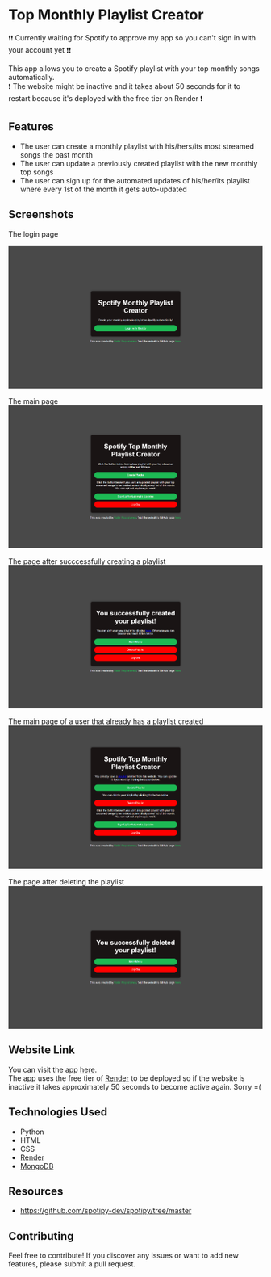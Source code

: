 # Top Monthly Playlist Creator

<p align="center">
  
❗❗ Currently waiting for Spotify to approve my app so you can't sign in with your account yet ❗❗

<!-- <p align="center">
  <img src="https://github.com/rafailpapastamou/spotify-top-monthly-playlist/blob/master/static/spotify.svg" width="20%">
</p> -->

This app allows you to create a Spotify playlist with your top monthly songs automatically.
<br>
❗ The website might be inactive and it takes about 50 seconds for it to restart because it's deployed with the free tier on Render ❗
</p>

## Features

- The user can create a monthly playlist with his/hers/its most streamed songs the past month
- The user can update a previously created playlist with the new monthly top songs
- The user can sign up for the automated updates of his/her/its playlist where every 1st of the month it gets auto-updated

## Screenshots

The login page

<div style="display: flex; justify-content: space-between;">
  <img src="https://github.com/rafailpapastamou/spotify-top-monthly-playlist/blob/master/Screenshots/login-page.png" width="100%">
</div>
<br>
The main page
<div style="display: flex; justify-content: space-between;">
  <img src="https://github.com/rafailpapastamou/spotify-top-monthly-playlist/blob/master/Screenshots/main-page.png" width="100%">
</div>
<br>
The page after succcessfully creating a playlist
<div style="display: flex; justify-content: space-between;">
  <img src="https://github.com/rafailpapastamou/spotify-top-monthly-playlist/blob/master/Screenshots/successfully-created-playlist-page.png" width="100%">
</div>
<br>
The main page of a user that already has a playlist created
<div style="display: flex; justify-content: space-between;">
  <img src="https://github.com/rafailpapastamou/spotify-top-monthly-playlist/blob/master/Screenshots/main-page-for-old-user.png" width="100%">
</div>
<br>
The page after deleting the playlist
<div style="display: flex; justify-content: space-between;">
  <img src="https://github.com/rafailpapastamou/spotify-top-monthly-playlist/blob/master/Screenshots/deleted-playlist-page.png" width="100%">
</div>

## Website Link

You can visit the app [here](https://spotify-top-monthly-playlist.onrender.com/).<br>
The app uses the free tier of [Render](https://render.com/) to be deployed so if the website is inactive it takes approximately 50 seconds to become active again. Sorry =(

## Technologies Used

- Python
- HTML
- CSS
- [Render](https://render.com/)
- [MongoDB](https://www.mongodb.com/)

## Resources

- https://github.com/spotipy-dev/spotipy/tree/master

## Contributing

Feel free to contribute! If you discover any issues or want to add new features, please submit a pull request.
